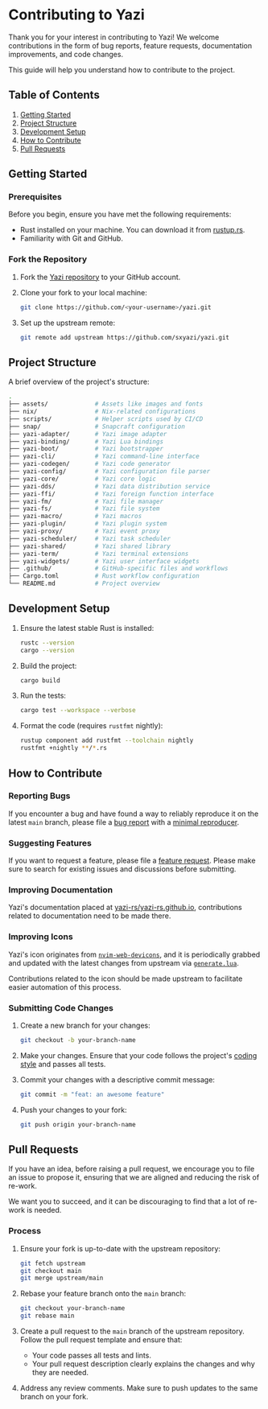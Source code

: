 # Contributing to Yazi

Thank you for your interest in contributing to Yazi! We welcome contributions in the form of bug reports, feature requests, documentation improvements, and code changes.

This guide will help you understand how to contribute to the project.

## Table of Contents

1. [Getting Started](#getting-started)
2. [Project Structure](#project-structure)
3. [Development Setup](#development-setup)
4. [How to Contribute](#how-to-contribute)
5. [Pull Requests](#pull-requests)

## Getting Started

### Prerequisites

Before you begin, ensure you have met the following requirements:

- Rust installed on your machine. You can download it from [rustup.rs](https://rustup.rs).
- Familiarity with Git and GitHub.

### Fork the Repository

1. Fork the [Yazi repository](https://github.com/sxyazi/yazi) to your GitHub account.
2. Clone your fork to your local machine:

   ```sh
   git clone https://github.com/<your-username>/yazi.git
   ```

3. Set up the upstream remote:
   ```sh
   git remote add upstream https://github.com/sxyazi/yazi.git
   ```

## Project Structure

A brief overview of the project's structure:

```sh
.
├── assets/             # Assets like images and fonts
├── nix/                # Nix-related configurations
├── scripts/            # Helper scripts used by CI/CD
├── snap/               # Snapcraft configuration
├── yazi-adapter/       # Yazi image adapter
├── yazi-binding/       # Yazi Lua bindings
├── yazi-boot/          # Yazi bootstrapper
├── yazi-cli/           # Yazi command-line interface
├── yazi-codegen/       # Yazi code generator
├── yazi-config/        # Yazi configuration file parser
├── yazi-core/          # Yazi core logic
├── yazi-dds/           # Yazi data distribution service
├── yazi-ffi/           # Yazi foreign function interface
├── yazi-fm/            # Yazi file manager
├── yazi-fs/            # Yazi file system
├── yazi-macro/         # Yazi macros
├── yazi-plugin/        # Yazi plugin system
├── yazi-proxy/         # Yazi event proxy
├── yazi-scheduler/     # Yazi task scheduler
├── yazi-shared/        # Yazi shared library
├── yazi-term/          # Yazi terminal extensions
├── yazi-widgets/       # Yazi user interface widgets
├── .github/            # GitHub-specific files and workflows
├── Cargo.toml          # Rust workflow configuration
└── README.md           # Project overview
```

## Development Setup

1. Ensure the latest stable Rust is installed:

   ```sh
   rustc --version
   cargo --version
   ```

2. Build the project:

   ```sh
   cargo build
   ```

3. Run the tests:

   ```sh
   cargo test --workspace --verbose
   ```

4. Format the code (requires `rustfmt` nightly):

   ```sh
   rustup component add rustfmt --toolchain nightly
   rustfmt +nightly **/*.rs
   ```

## How to Contribute

### Reporting Bugs

If you encounter a bug and have found a way to reliably reproduce it on the latest `main` branch, please file a [bug report](https://github.com/sxyazi/yazi/issues/new?template=bug.yml) with a [minimal reproducer](https://stackoverflow.com/help/minimal-reproducible-example).

### Suggesting Features

If you want to request a feature, please file a [feature request](https://github.com/sxyazi/yazi/issues/new?template=feature.yml). Please make sure to search for existing issues and discussions before submitting.

### Improving Documentation

Yazi's documentation placed at [yazi-rs/yazi-rs.github.io](https://github.com/yazi-rs/yazi-rs.github.io), contributions related to documentation need to be made there.

### Improving Icons

Yazi's icon originates from [`nvim-web-devicons`](https://github.com/nvim-tree/nvim-web-devicons), and it is periodically grabbed and updated with the latest changes from upstream via [`generate.lua`](https://github.com/sxyazi/yazi/blob/main/scripts/icons/generate.lua).

Contributions related to the icon should be made upstream to facilitate easier automation of this process.

### Submitting Code Changes

1. Create a new branch for your changes:

   ```sh
   git checkout -b your-branch-name
   ```

2. Make your changes. Ensure that your code follows the project's [coding style](https://github.com/sxyazi/yazi/blob/main/rustfmt.toml) and passes all tests.
3. Commit your changes with a descriptive commit message:

   ```sh
   git commit -m "feat: an awesome feature"
   ```

4. Push your changes to your fork:

   ```sh
   git push origin your-branch-name
   ```

## Pull Requests

If you have an idea, before raising a pull request, we encourage you to file an issue to propose it, ensuring that we are aligned and reducing the risk of re-work.

We want you to succeed, and it can be discouraging to find that a lot of re-work is needed.

### Process

1. Ensure your fork is up-to-date with the upstream repository:

   ```sh
   git fetch upstream
   git checkout main
   git merge upstream/main
   ```

2. Rebase your feature branch onto the `main` branch:

   ```sh
   git checkout your-branch-name
   git rebase main
   ```

3. Create a pull request to the `main` branch of the upstream repository. Follow the pull request template and ensure that:
   - Your code passes all tests and lints.
   - Your pull request description clearly explains the changes and why they are needed.
4. Address any review comments. Make sure to push updates to the same branch on your fork.
